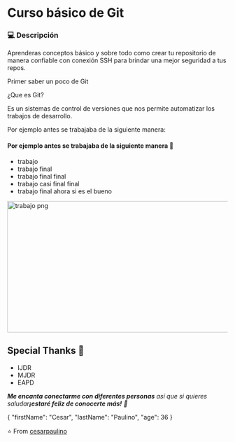 # Curso básico de Git

### 💻 Descripción

Aprenderas conceptos básico y sobre todo como crear tu repositorio de manera confiable con conexión SSH para brindar una mejor seguridad a tus repos.

Primer saber un poco de Git 

¿Que es Git?

Es un sistemas de control de versiones que nos permite automatizar los trabajos de desarrollo.

Por ejemplo antes se trabajaba de la siguiente manera:

#### Por ejemplo antes se trabajaba de la siguiente manera 🤔
- trabajo
- trabajo final
- trabajo final final
- trabajo casi final final
- trabajo final ahora si es el bueno

<img alt="trabajo png" src="https://user-images.githubusercontent.com/25986679/193332392-b10e17d4-4915-4a14-aa90-ac3f8188a4b2.png" width="600" height="300"><br>



## Special Thanks 🙇
- IJDR
- MJDR
- EAPD

<em><b>Me encanta conectarme con diferentes personas</b> así que si quieres saludar<b>¡estaré feliz de conocerte más!</b> 👀 </em>

{
  "firstName": "Cesar",
  "lastName": "Paulino",
  "age": 36
}

⭐️ From [cesarpaulino](https://github.com/cesarpaulino)